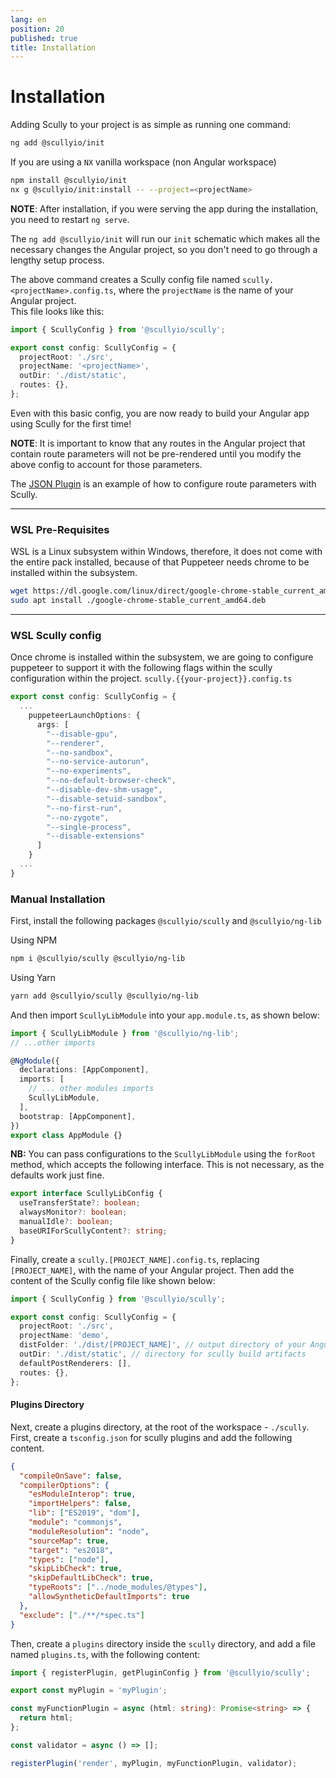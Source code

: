 ```yaml
---
lang: en
position: 20
published: true
title: Installation
---
```


# Installation

Adding Scully to your project is as simple as running one command:

```bash
ng add @scullyio/init
```

If you are using a `NX` vanilla workspace (non Angular workspace)

```bash
npm install @scullyio/init
nx g @scullyio/init:install -- --project=<projectName>
```

**NOTE**: After installation, if you were serving the app during the installation, you need to restart `ng serve`.

The `ng add @scullyio/init` will run our `init` schematic which makes all the necessary changes the Angular project, so you don't need to go through a lengthy setup process.

The above command creates a Scully config file named `scully.<projectName>.config.ts`, where the `projectName` is the name of your Angular project.  
This file looks like this:

```typescript
import { ScullyConfig } from '@scullyio/scully';

export const config: ScullyConfig = {
  projectRoot: './src',
  projectName: '<projectName>',
  outDir: './dist/static',
  routes: {},
};
```

Even with this basic config, you are now ready to build your Angular app using Scully for the first time!

**NOTE**: It is important to know that any routes in the Angular project that contain route parameters will not be pre-rendered until you modify the above config to account for those parameters.

The [JSON Plugin](/docs/Reference/plugins/built-in-plugins/json) is an example of how to configure route parameters with Scully.

---

### WSL Pre-Requisites

WSL is a Linux subsystem within Windows, therefore, it does not come with the entire pack installed, because of that Puppeteer needs chrome to be installed within the subsystem.

```bash
wget https://dl.google.com/linux/direct/google-chrome-stable_current_amd64.deb
sudo apt install ./google-chrome-stable_current_amd64.deb
```

---

### WSL Scully config

Once chrome is installed within the subsystem, we are going to configure puppeteer to support it with the following flags within the scully configuration within the project.
`scully.{{your-project}}.config.ts`

```typescript
export const config: ScullyConfig = {
  ...
    puppeteerLaunchOptions: {
      args: [
        "--disable-gpu",
        "--renderer",
        "--no-sandbox",
        "--no-service-autorun",
        "--no-experiments",
        "--no-default-browser-check",
        "--disable-dev-shm-usage",
        "--disable-setuid-sandbox",
        "--no-first-run",
        "--no-zygote",
        "--single-process",
        "--disable-extensions"
      ]
    }
  ...
}
```

### Manual Installation

First, install the following packages `@scullyio/scully` and `@scullyio/ng-lib`

Using NPM

```sh
npm i @scullyio/scully @scullyio/ng-lib
```

Using Yarn

```sh
yarn add @scullyio/scully @scullyio/ng-lib
```

And then import `ScullyLibModule` into your `app.module.ts`, as shown below:

```typescript
import { ScullyLibModule } from '@scullyio/ng-lib';
// ...other imports

@NgModule({
  declarations: [AppComponent],
  imports: [
    // ... other modules imports
    ScullyLibModule,
  ],
  bootstrap: [AppComponent],
})
export class AppModule {}
```

**NB:** You can pass configurations to the `ScullyLibModule` using the `forRoot`
method, which accepts the following interface. This is not necessary, as the
defaults work just fine.

```ts
export interface ScullyLibConfig {
  useTransferState?: boolean;
  alwaysMonitor?: boolean;
  manualIdle?: boolean;
  baseURIForScullyContent?: string;
}
```

Finally, create a `scully.[PROJECT_NAME].config.ts`, replacing
`[PROJECT_NAME]`, with the name of your Angular project. Then add the
content of the Scully config file like shown below:

```ts
import { ScullyConfig } from '@scullyio/scully';

export const config: ScullyConfig = {
  projectRoot: './src',
  projectName: 'demo',
  distFolder: './dist/[PROJECT_NAME]', // output directory of your Angular build artifacts
  outDir: './dist/static', // directory for scully build artifacts
  defaultPostRenderers: [],
  routes: {},
};
```

#### Plugins Directory

Next, create a plugins directory, at the root of the workspace - `./scully`.
First, create a `tsconfig.json` for scully plugins and add the following content.

```json
{
  "compileOnSave": false,
  "compilerOptions": {
    "esModuleInterop": true,
    "importHelpers": false,
    "lib": ["ES2019", "dom"],
    "module": "commonjs",
    "moduleResolution": "node",
    "sourceMap": true,
    "target": "es2018",
    "types": ["node"],
    "skipLibCheck": true,
    "skipDefaultLibCheck": true,
    "typeRoots": ["../node_modules/@types"],
    "allowSyntheticDefaultImports": true
  },
  "exclude": ["./**/*spec.ts"]
}
```

Then, create a `plugins` directory inside the `scully` directory, and add a file
named `plugins.ts`, with the following content:

```typescript
import { registerPlugin, getPluginConfig } from '@scullyio/scully';

export const myPlugin = 'myPlugin';

const myFunctionPlugin = async (html: string): Promise<string> => {
  return html;
};

const validator = async () => [];

registerPlugin('render', myPlugin, myFunctionPlugin, validator);
```
